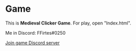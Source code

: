 # Game
This is **Medieval Clicker Game**.
For play, open "Index.html".

Me in Discord: FFirtes#0250

[Join game Discord server](https://discord.gg/pnBSeS2)
